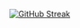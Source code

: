 [![GitHub Streak](https://streak-stats.demolab.com?user=kean&theme=gotham&hide_border=true&border_radius=25&date_format=%5BY%20%5DM%20j)](https://git.io/streak-stats)
